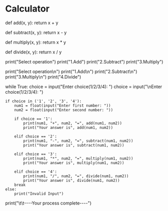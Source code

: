 # Calculator
def add(x, y):
    return x + y


def subtract(x, y):
    return x - y


def multiply(x, y):
    return x * y


def divide(x, y):
    return x / y

print("Select operation")
print("1.Add")
print("2.Subtract")
print("3.Multiply")

print("Select operation\n")
print("1.Add\n")
print("2.Subtract\n")
print("3.Multiply\n")
print("4.Divide")

while True:
    choice = input("Enter choice(1/2/3/4): ")
    choice = input("\nEnter choice(1/2/3/4): ")

    if choice in ('1', '2', '3', '4'):
        num1 = float(input("Enter first number: "))
        num2 = float(input("Enter second number: "))

        if choice == '1':
            print(num1, "+", num2, "=", add(num1, num2))
            print("Your answer is", add(num1, num2))

        elif choice == '2':
            print(num1, "-", num2, "=", subtract(num1, num2))
            print("Your answer is", subtract(num1, num2))

        elif choice == '3':
            print(num1, "*", num2, "=", multiply(num1, num2))
            print("Your answer is", multiply(num1, num2))

        elif choice == '4':
            print(num1, "/", num2, "=", divide(num1, num2))
            print("Your answer is", divide(num1, num2))
        break
    else:
        print("Invalid Input")

print("\t\t----Your process complete----")

